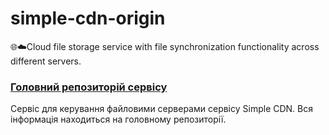 # simple-cdn-origin
🌐☁️Cloud file storage service with file synchronization functionality across different servers.

### [Головний репозиторій сервісу](https://github.com/AndrewSergienko/simple-cdn-server)

Сервіс для керування файловими серверами сервісу Simple CDN. Вся інформація находиться на головному репозиторії.

